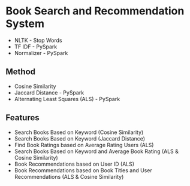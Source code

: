 # Book Search and Recommendation System

- NLTK - Stop Words
- TF IDF - PySpark
- Normalizer - PySpark

## Method
- Cosine Similarity
- Jaccard Distance - PySpark 
- Alternating Least Squares (ALS) - PySpark

## Features
- Search Books Based on Keyword (Cosine Similarity)
- Search Books Based on Keyword (Jaccard Distance)
- Find Book Ratings based on Average Rating Users (ALS)
- Search Books Based on Keyword and Average Book Rating (ALS & Cosine Similarity)
- Book Recommendations based on User ID (ALS)
- Book Recommendations based on Book Titles and User Recommendations (ALS & Cosine Similarity)

